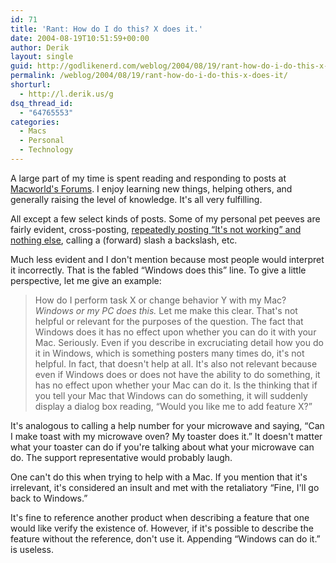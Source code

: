 ```yaml
---
id: 71
title: 'Rant: How do I do this? X does it.'
date: 2004-08-19T10:51:59+00:00
author: Derik
layout: single
guid: http://godlikenerd.com/weblog/2004/08/19/rant-how-do-i-do-this-x-does-it/
permalink: /weblog/2004/08/19/rant-how-do-i-do-this-x-does-it/
shorturl:
  - http://l.derik.us/g
dsq_thread_id:
  - "64765553"
categories:
  - Macs
  - Personal
  - Technology
---
```

A large part of my time is spent reading and responding to posts at [Macworld's Forums](http://www.macworld.com/forums/ubbthreads/ubbthreads.php?Cat=). I enjoy learning new things, helping others, and generally raising the level of knowledge. It's all very fulfilling.

All except a few select kinds of posts. Some of my personal pet peeves are fairly evident, cross-posting, [repeatedly posting &#8220;It's not working&#8221; and nothing else](http://www.macworld.com/forums/ubbthreads/showflat.php?Cat=&Board=UBB13&Number=224379&page=&view=&sb=&o=&vc=1), calling a (forward) slash a backslash, etc.

Much less evident and I don't mention because most people would interpret it incorrectly. That is the fabled &#8220;Windows does this&#8221; line. To give a little perspective, let me give an example:

> How do I perform task X or change behavior Y with my Mac? _Windows or my PC does this._
Let me make this clear. That's not helpful or relevant for the purposes of the question. The fact that Windows does it has no effect upon whether you can do it with your Mac. Seriously. Even if you describe in excruciating detail how you do it in Windows, which is something posters many times do, it's not helpful. In fact, that doesn't help at all. It's also not relevant because even if Windows does or does not have the ability to do something, it has no effect upon whether your Mac can do it. Is the thinking that if you tell your Mac that Windows can do something, it will suddenly display a dialog box reading, &#8220;Would you like me to add feature X?&#8221;

It's analogous to calling a help number for your microwave and saying, &#8220;Can I make toast with my microwave oven? My toaster does it.&#8221; It doesn't matter what your toaster can do if you're talking about what your microwave can do. The support representative would probably laugh.

One can't do this when trying to help with a Mac. If you mention that it's irrelevant, it's considered an insult and met with the retaliatory &#8220;Fine, I'll go back to Windows.&#8221;

It's fine to reference another product when describing a feature that one would like verify the existence of. However, if it's possible to describe the feature without the reference, don't use it. Appending &#8220;Windows can do it.&#8221; is useless.